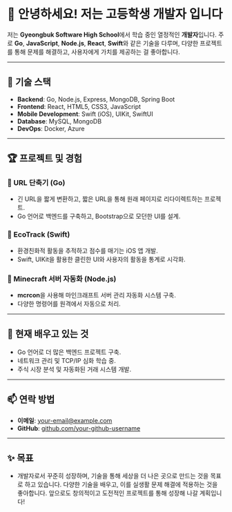 # 👋 안녕하세요! 저는  고등학생 개발자 입니다

저는 **Gyeongbuk Software High School**에서 학습 중인 열정적인 **개발자**입니다. 주로 **Go**, **JavaScript**, **Node.js**, **React**, **Swift**와 같은 기술을 다루며, 다양한 프로젝트를 통해 문제를 해결하고, 사용자에게 가치를 제공하는 걸 좋아합니다.

---

## 🚀 기술 스택
- **Backend**: Go, Node.js, Express, MongoDB, Spring Boot
- **Frontend**: React, HTML5, CSS3, JavaScript
- **Mobile Development**: Swift (iOS), UIKit, SwiftUI
- **Database**: MySQL, MongoDB
- **DevOps**: Docker, Azure

---

## 🏆 프로젝트 및 경험
### 📌 URL 단축기 (Go)
- 긴 URL을 짧게 변환하고, 짧은 URL을 통해 원래 페이지로 리다이렉트하는 프로젝트.
- Go 언어로 백엔드를 구축하고, Bootstrap으로 모던한 UI를 설계.

### 📌 EcoTrack (Swift)
- 환경친화적 활동을 추적하고 점수를 매기는 iOS 앱 개발.
- Swift, UIKit을 활용한 클린한 UI와 사용자의 활동을 통계로 시각화.

### 📌 Minecraft 서버 자동화 (Node.js)
- **mcrcon**을 사용해 마인크래프트 서버 관리 자동화 시스템 구축.
- 다양한 명령어를 원격에서 자동으로 처리.

---

## 🌱 현재 배우고 있는 것
- Go 언어로 더 많은 백엔드 프로젝트 구축.
- 네트워크 관리 및 TCP/IP 심화 학습 중.
- 주식 시장 분석 및 자동화된 거래 시스템 개발.

---

## 📫 연락 방법
- **이메일**: [your-email@example.com](mailto:your-email@example.com)
- **GitHub**: [github.com/your-github-username](https://github.com/your-github-username)

---

## ✨ 목표
- 개발자로서 꾸준히 성장하며, 기술을 통해 세상을 더 나은 곳으로 만드는 것을 목표로 하고 있습니다. 다양한 기술을 배우고, 이를 실생활 문제 해결에 적용하는 것을 좋아합니다. 앞으로도 창의적이고 도전적인 프로젝트를 통해 성장해 나갈 계획입니다!

